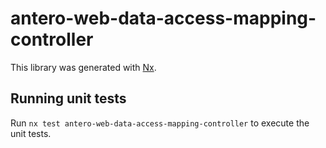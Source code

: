 # antero-web-data-access-mapping-controller

This library was generated with [Nx](https://nx.dev).

## Running unit tests

Run `nx test antero-web-data-access-mapping-controller` to execute the unit tests.
